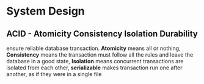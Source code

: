 # System Design

## ACID - Atomicity Consistency Isolation Durability
ensure reliable database transaction. **Atomicity** means all or nothing, **Consistency** means the transaction must follow all the rules and leave the database in a good state, **Isolation** means concurrent transactions are isolated from each other, **serializable** makes transaction run one after another, as if they were in a single file
